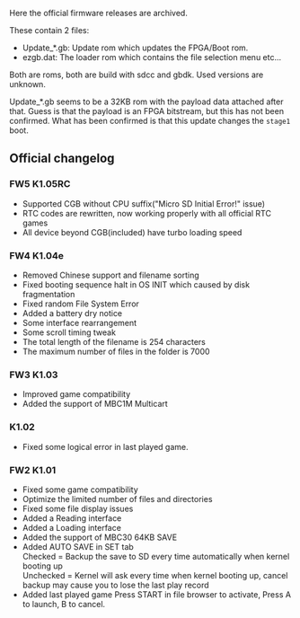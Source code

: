 Here the official firmware releases are archived.

These contain 2 files:

- Update_*.gb: Update rom which updates the FPGA/Boot rom.
- ezgb.dat: The loader rom which contains the file selection menu etc...


Both are roms, both are build with sdcc and gbdk. Used versions are unknown.


Update_*.gb seems to be a 32KB rom with the payload data attached after that.
Guess is that the payload is an FPGA bitstream, but this has not been confirmed.
What has been confirmed is that this update changes the `stage1` boot.


## Official changelog

### FW5 K1.05RC

* Supported CGB without CPU suffix("Micro SD Initial Error!" issue)
* RTC codes are rewritten, now working properly with all official RTC games
* All device beyond CGB(included) have turbo loading speed

### FW4 K1.04e

* Removed Chinese support and filename sorting
* Fixed booting sequence halt in OS INIT which caused by disk fragmentation
* Fixed random File System Error
* Added a battery dry notice
* Some interface rearrangement
* Some scroll timing tweak
* The total length of the filename is 254 characters
* The maximum number of files in the folder is 7000

### FW3 K1.03

* Improved game compatibility
* Added the support of MBC1M Multicart

### K1.02

* Fixed some logical error in last played game.

### FW2 K1.01

* Fixed some game compatibility
* Optimize the limited number of files and directories
* Fixed some file display issues
* Added a Reading interface
* Added a Loading interface
* Added the support of MBC30 64KB SAVE
* Added AUTO SAVE in SET tab<br>Checked = Backup the save to SD every time automatically when kernel booting up <br>Unchecked = Kernel will ask every time when kernel booting up, cancel backup may cause you to lose the last play record
* Added last played game Press START in file browser to activate, Press A to launch, B to cancel.
